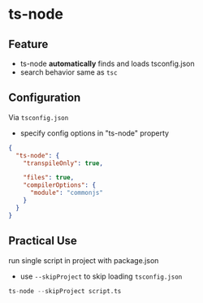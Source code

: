 # ts-node

## Feature

- ts-node **automatically** finds and loads tsconfig.json
- search behavior same as `tsc`

## Configuration

Via `tsconfig.json`

- specify config options in "ts-node" property

```json
{
  "ts-node": {
    "transpileOnly": true,

    "files": true,
    "compilerOptions": {
      "module": "commonjs"
    }
  }
}
```

## Practical Use

run single script in project with package.json

- use `--skipProject` to skip loading `tsconfig.json`

```s
ts-node --skipProject script.ts
```
